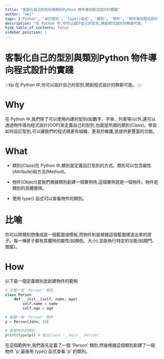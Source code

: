 ```yaml
---
title: "客製化自己的型別與類別Python 物件導向程式設計的實踐"
author: "wei"
tags: ['Python', '自訂型別', 'type()函式', '類別', '物件', '物件導向程式設計']
description: "在 Python 中,你可以設計自己的型別,開創程式設計的無窮可能。"
hide_table_of_contents: false
sidebar_position: 1
---
```


# 客製化自己的型別與類別Python 物件導向程式設計的實踐

:::tip
在 Python 中,你可以設計自己的型別,開創程式設計的無窮可能。
:::

# Why

在 Python 中,我們除了可以使用內建的型別(如數字、字串、列表等)以外,還可以透過物件導向程式設計(OOP)來定義自己的型別,也就是所謂的類別(Class)。學習如何自訂型別,可以讓我們的程式碼更有組織、更易於維護,並提供更豐富的功能。

# What

- 類別(Class)在 Python 中,類別是定義自訂型別的方式。類別可以包含屬性(Attribute)和方法(Method)。

- 物件(Object)當我們根據類別創建一個實例時,這個實例就是一個物件。物件是類別的具體實現。

- 使用 type() 函式可以查看物件的類別。

# 比喻

你可以將類別想像成是一個藍圖或模板,而物件則是根據這個藍圖建造出來的房子。每一棟房子都有其獨特的屬性(如顏色、大小),並能執行特定的功能(如開門、關窗)。

# How

以下是一個定義類別並創建物件的範例

```python
# 定義一個 'Person' 類別
class Person
    def __init__(self, name, age)
        self.name = name
        self.age = age

# 創建一個 'Person' 物件
p = Person(John, 30)

# 查看物件的類別
print(type(p)) # 輸出class '__main__.Person'
```

在這個範例中,我們首先定義了一個 'Person' 類別,然後根據這個類別創建了一個物件 'p',最後用 type() 函式查看 'p' 的類別。

